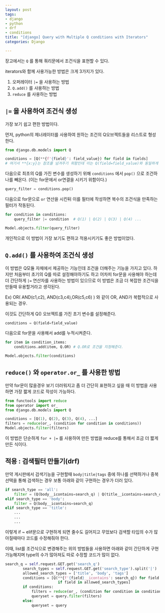 ```yaml
---
layout: post
tags:
- django
- python
- drf
- conditions
title: "[django] Query with Multiple Q conditions with Iterators"
categories: Django

---
```

장고에서는 `Q` 를 통해 쿼리문에서 조건식을 표현할 수 있다.

iterators와 함께 사용가능한 방법은 크게 3가지가 있다.

1. 오퍼레이터 `|=` 을 사용하는 방법
2. `Q.add()` 를 사용하는 방법
3. `reduce` 를 사용하는 방법

## `|=` 을 사용하여 조건식 생성

가장 보기 쉽고 편한 방법이다.

먼저, python의 제너레이터를 사용하여 원하는 조건의 Q오브젝트들을 리스트로 형성한다.

```python
from django.db.models import Q

conditions = [Q(**{f'{field}': field_value}) for field in fields]
# 여기서 **{x:y}는 참조를 넘겨주기 위함인데 이는 Q(field=field_value)와 동일하게 작동된다.
```

다음으로 최초의 Q를 가진 변수를 생성하기 위해 `conditions` 에서 `pop()` 으로 조건하나를 빼온다. (이는 for문에서 or연결을 시키기 위함이다.)

```python
query_filter = conditions.pop()
```

다음으로 for문으로 `or`  연산을 시킨뒤 이를 필터에 작성하면 복수의 조건식을 만족하는 필터가 작동된다.

```python
for condition in conditions:
	query_filter |= condition  # Q(1) | Q(2) | Q(3) | Q(4) ...

Model.objects.filter(query_filter)
```

개인적으로 이 방법이 가장 보기도 편하고 적용시키기도 좋은 방법이었다.

## `Q.add()` 를 사용하여 조건식 생성

이 방법은 Q모듈 자체에서 제공하는 기능인데 조건을 더해주는 기능을 가지고 있다.  하지만 처음부터 초기의 Q를 따로 설정해야하기도 하고 어차피 for문을 사용해야 하는데 더 간단하게 `|=` 연산자를 사용하는 방법이 있으므로 이 방법은 조금 더 복잡한 조건식을 만들때 유용할거라고 생각된다.

Ex) OR( AND(c1,c2), AND(c3,c4),OR(c5,c6) ) 와 같이 OR, AND가 복합적으로 사용되는 경우.

이것도 간단하게 Q() 오브젝트를 가진 초기 변수를 설정해준다.

```python
conditions = Q(field=field_value)
```

다음으로 for문을 사용해서 add를 누적시켜준다.

```python
for item in condition_items:
	conditions.add(item, Q.OR) # Q.OR로 조건을 지정해준다.

Model.objects.filter(conditions)
```

## `reduce()` 와 `operator.or_` 를  사용한 방법

만약 for문이 많을경우 보기 더러워지고 좀 더 간단히 표현하고 싶을 때 이 방법을 사용하면 가장 짧게 코드로 작성이 가능하다.

```python
from functools import reduce
from operator import or_
from django.db.models import Q

conditions = [Q(1), Q(2), Q(3), Q(4), ...]
filters = reduce(or_, (condition for condition in conditions))
Model.objects.filter(filters)
```

이 방법은 단순하게 `for + |=` 를 사용하여 만든 방법을 reduce를 통해서 조금 더 짧게 만든 식이다.

## 적용 : 검색필터 만들기(drf)

만약 게시판에서 검색기능을 구현할때 `body|title|tags`	중에 하나를 선택하거나 중복선택을 통해 검색하는 경우 보통 아래와 같이 구현하는 경우가 더러 있다.

```python
if search_type == 'all':
	filter = (Q(body__icontains=search_q) | Q(title__icontains=search_q) | Q(tags_icontains=search_q))
elif search_type == 'body':
	filter = Q(body__icontains=search_q)
elif search_type == 'title':
	...
	...
	...
```

이렇게 if \~ elif문으로 구현하게 되면 줄수도 길어지고 무었보다 검색할 타입의 수가 많아질때마다 코드를 수정해줘야 한다.

이때, list를 조건식으로 변경해주는 위의 방법들을 사용하면 아래와 같이 간단하게 구현 가능해지며 type의 수가 많아져도 따로 수정할 코드가 많이 없다.

```python
search_q = self.request.GET.get('search_q')
        search_types = self.request.GET.get('search_type').split('|')  # title|body|tags
        allowed_search_types = ['title', 'body', 'tags']
        conditions = [Q(**{f'{field}__icontains': search_q}) for field in search_types
                        if field in allowed_search_types]
        if conditions:
            filters = reduce(or_, (condition for condition in conditions))
            queryset = query.filter(filters)
        else:
            queryset = query
```